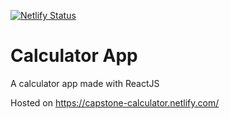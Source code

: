 [![Netlify Status](https://api.netlify.com/api/v1/badges/c507d879-c94d-41a2-872e-8a0bae881f71/deploy-status)](https://capstone-calculator.netlify.com/)

# Calculator App
A calculator app made with ReactJS

Hosted on https://capstone-calculator.netlify.com/
